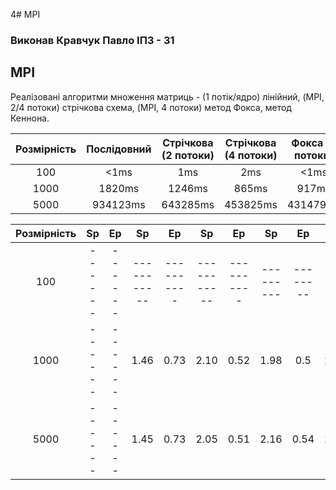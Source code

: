 4# MPI

### Виконав Кравчук Павло ІПЗ - 31

## MPI

Реалізовані алгоритми множення матриць - (1 потік/ядро) лінійний, (MPI, 2/4 потоки) стрічкова схема, (MPI, 4 потоки) метод Фокса, метод Кеннона.

Розмірність | Послідовний | Стрічкова (2 потоки) | Стрічкова (4 потоки) | Фокса (4 потоки) | Кеннона (4 потоки)
:----------:|:-----------:|:--------------------:|:--------------------:|:----------------:|:-----------------:
100         |<1ms         |1ms                   |2ms                   |<1ms              |1ms
1000        |1820ms       |1246ms                |865ms                 |917ms             |843ms
5000        |934123ms     |643285ms              |453825ms              |431479ms          |412523ms

Розмірність |  Sp  |  Ep  |    Sp     |    Ep    |    Sp     |    Ep    |   Sp    |   Ep   |   Sp    |    Ep   
:----------:|:----:|:----:|:---------:|:--------:|:---------:|:--------:|:-------:|:------:|:-------:|:-------:
100         |------|------|-----------|----------|-----------|----------|---------|--------|---------|---------
1000        |------|------|1.46       |0.73      |2.10       |0.52      |1.98     |0.5     |2.15     |0.54
5000        |------|------|1.45       |0.73      |2.05       |0.51      |2.16     |0.54    |2.25     |0.57